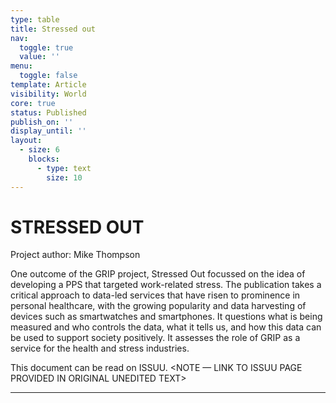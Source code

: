 ```yaml
---
type: table
title: Stressed out
nav:
  toggle: true
  value: ''
menu:
  toggle: false
template: Article
visibility: World
core: true
status: Published
publish_on: ''
display_until: ''
layout:
  - size: 6
    blocks:
      - type: text
        size: 10
---
```


# STRESSED OUT
Project author: Mike Thompson

One outcome of the GRIP project, Stressed Out focussed on the idea of developing a PPS that targeted work-related stress. The publication takes a critical approach to data-led services that have risen to prominence in personal healthcare, with the growing popularity and data harvesting of devices such as smartwatches and smartphones. It questions what is being measured and who controls the data, what it tells us, and how this data can be used to support society positively. It assesses the role of GRIP as a service for the health and stress industries.

This document can be read on ISSUU. <NOTE — LINK TO ISSUU PAGE PROVIDED IN ORIGINAL UNEDITED TEXT>

---
